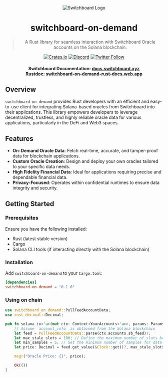 <div align="center">

![Switchboard Logo](https://github.com/switchboard-xyz/core-sdk/raw/main/website/static/img/icons/switchboard/avatar.png)

# switchboard-on-demand

> A Rust library for seamless interaction with Switchboard Oracle accounts on the Solana blockchain.

[![Crates.io](https://img.shields.io/crates/v/switchboard-solana.svg?style=flat-square&logo=rust)](https://crates.io/crates/switchboard-solana)
[![Discord](https://img.shields.io/discord/841525135311634443?label=Discord&logo=discord&logoColor=white&style=flat-square)](https://discord.gg/switchboardxyz)
[![Twitter Follow](https://img.shields.io/twitter/follow/switchboardxyz?style=social)](https://twitter.com/switchboardxyz)

<h4>
    <strong>Switchboard Documentation:</strong> <a href="https://docs.switchboard.xyz">docs.switchboard.xyz</a>
    <br>
    <strong>Rustdoc:</strong> <a href="https://switchboard-on-demand-rust-docs.web.app">switchboard-on-demand-rust-docs.web.app</a>
</h4>

</div>

## Overview

`switchboard-on-demand` provides Rust developers with an efficient and easy-to-use client for integrating Solana-based oracles from Switchboard into their applications. This library empowers developers to leverage decentralized, trustless, and highly reliable oracle data for various applications, particularly in the DeFi and Web3 spaces.

## Features

- **On-Demand Oracle Data**: Fetch real-time, accurate, and tamper-proof data for blockchain applications.
- **Custom Oracle Creation**: Design and deploy your own oracles tailored to your specific data needs.
- **High Fidelity Financial Data**: Ideal for applications requiring precise and dependable financial data.
- **Privacy-Focused**: Operates within confidential runtimes to ensure data integrity and security.

## Getting Started

### Prerequisites

Ensure you have the following installed:
- Rust (latest stable version)
- Cargo
- Solana CLI tools (if interacting directly with the Solana blockchain)

### Installation

Add `switchboard-on-demand` to your `Cargo.toml`:

```toml
[dependencies]
switchboard-on-demand = "0.1.0"
```

### Using on chain

```rust
use switchboard_on_demand::PullFeedAccountData;
use rust_decimal::Decimal;

pub fn solana_ix<'a>(mut ctx: Context<YourAccounts<'a>>, params: Params) -> Result<()> {
    // Assume `account_info` is obtained from the Solana blockchain
    let feed = PullFeedAccountData::parse(ctx.accounts.sb_feed)?;
    let max_stale_slots = 100; // Define the maximum number of slots before data is considered stale
    let min_samples = 5; // Set the minimum number of samples for data accuracy
    let price: Decimal = feed.get_value(&Clock::get()?, max_stale_slots, min_samples, true)?;

    msg!("Oracle Price: {}", price);

    Ok(())
}
```
